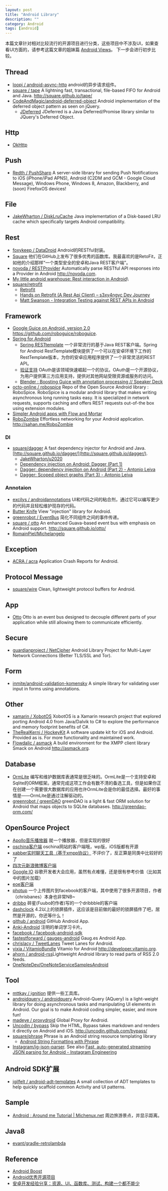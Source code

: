 ```yaml
---
layout: post
title: "Android Library"
description: ""
category: Android
tags: [android]
--- 
```

本篇文章针对相对比较流行的开源项目进行分类，这些项目中不涉及UI，如果查看UI方面的，请参考这篇文章的姐妹篇 [Android Views](http://johnnyfee.github.io/android/2013/12/23/android-view)。
下一步会进行初步比较。

## Thread

- [loopj / android-async-http](https://github.com/loopj/android-async-http) android的异步请求组件。
- [square / tape](https://github.com/square/tape) A lightning fast, transactional, file-based FIFO for Android and Java. <http://square.github.io/tape/>
- [CodeAndMagic/android-deferred-object](https://github.com/CodeAndMagic/android-deferred-object) Android implementation of the deferred object pattern as seen on jQuery.
    + [JDeferred](http://jdeferred.org/) JDeferred is a Java Deferred/Promise library similar to JQuery's Deferred Object.

## Http

- [OkHttp](http://square.github.io/okhttp/)

## Push

- [Redth / PushSharp](https://github.com/Redth/PushSharp) A server-side library for sending Push Notifications to iOS (iPhone/iPad APNS), Android (C2DM and GCM - Google Cloud Message), Windows Phone, Windows 8, Amazon, Blackberry, and (soon) FirefoxOS devices!

## File
- [JakeWharton / DiskLruCache](https://github.com/JakeWharton/DiskLruCache) Java implementation of a Disk-based LRU cache which specifically targets Android compatibility.

## Rest

- [foxykeep / DataDroid](https://github.com/foxykeep/DataDroid) Android的RESTful封装。
- [Square](https://github.com/square) 他们在GitHub上发布了很多优秀的函数库。我最喜欢的是RetoFit，正如他的介绍那样“一个类型安全的安卓和Java REST客户端”。
- [novoda / RESTProvider](https://github.com/novoda/RESTProvider) Automatically parse RESTful API responses into a Provider in Android <http://novoda.com>.
- [My little android warehouse: Rest interaction in Android](http://mytechaddiction.blogspot.com/2014/02/rest-interaction-in-android.html)\
- [square/retrofit](https://github.com/square/retrofit)
    + [Retrofit](http://square.github.io/retrofit/)
    + [Hands on Retrofit (A Rest Api Client) – s3xy4ngyc Dev Journey](http://s3xy4ngyc.github.io/articles/hands-on-retrofit/)
    + [Matt Swanson - Integration Testing against REST APIs in Android](http://www.mdswanson.com/blog/2014/02/24/integration-testing-rest-apis-for-android.html)

<!--more-->

## Framework

- [Google Guice on Android, version 2.0](https://github.com/roboguice/roboguice) https://github.com/roboguice/roboguice.
- [Spring for Android](http://www.springsource.org/spring-android) 
    - [Spring RESTtemplate]() 一个非常流行的基于Java REST客户端。Spring for Android RestTemplate模块提供了一个可以在安卓环境下工作的RestTemplate版本，为你的安卓应用程序提供了一个非常灵活的REST API。
    - [验证支持](http://static.springsource.org/spring-android/docs/1.0.x/reference/html/auth.html)  OAuth是该领域快速崛起一个的协议。OAuth是一个开源协议，为用户提供第三方应用支持，提供对其他网站受限资源或服务的访问。
    - [Blender : Boosting Guice with annotation processing // Speaker Deck](https://speakerdeck.com/stephanenicolas/blender-boosting-guice-with-annotation-processing)
- [octo-online / robospice](https://github.com/octo-online/robospice) Repo of the Open Source Android library : RoboSpice. RoboSpice is a modular android library that makes writing asynchronous long running tasks easy. It is specialized in network requests, supports caching and offers REST requests out-of-the box using extension modules.
- [Simpler Android apps with Flow and Mortar](http://corner.squareup.com/2014/01/mortar-and-flow.html)
- [RoboZombie](http://sahan.me/RoboZombie/) Effortless networking for your Android application. <http://sahan.me/RoboZombie>

### DI

- [square/dagger](https://github.com/square/dagger) A fast dependency injector for Android and Java. [http://square.github.io/dagger/](http://square.github.io/dagger/).
    + [JakeWharton/u2020](https://github.com/JakeWharton/u2020)
    + [Dependency injection on Android: Dagger (Part 1)](http://antonioleiva.com/dependency-injection-android-dagger-part-1/)
    + [Dagger: dependency injection on Android (Part 2) - Antonio Leiva](http://antonioleiva.com/dagger-android-part-2/)
    + [Dagger: Scoped object graphs (Part 3) - Antonio Leiva](http://antonioleiva.com/dagger-3/?+Weekly-Android_Weekly_107-ac89b26b9e-337832837)

### Annotaion

- [excilys / androidannotations](https://github.com/excilys/androidannotations) UI和代码之间的粘合剂，通过它可以编写更少的代码并且轻松维护现存的代码。
- [Butter Knife](http://jakewharton.github.io/butterknife/) View "injection" library for Android. 
- [greenrobot / EventBus](https://github.com/greenrobot/EventBus) 简化不同组件之间的事件传递。
- [square / otto](https://github.com/square/otto) An enhanced Guava-based event bus with emphasis on Android support. <http://square.github.io/otto/>
- [RomainPiel/Michelangelo](https://github.com/RomainPiel/Michelangelo)

## Exception

- [ACRA / acra](https://github.com/ACRA/acra) Application Crash Reports for Android.

## Protocol Message

- [square/wire](https://github.com/square/wire) Clean, lightweight protocol buffers for Android.

## App

- [Otto](http://square.github.io/otto/) Otto is an event bus designed to decouple different parts of your application while still allowing them to communicate efficiently.

## Secure
- [guardianproject / NetCipher](https://github.com/guardianproject/NetCipher) Android Library Project for Multi-Layer Network Connections (Better TLS/SSL and Tor).

## Form

- [inmite/android-validation-komensky](https://github.com/inmite/android-validation-komensky) A simple library for validating user input in forms using annotations.

## Other
- [xamarin / XobotOS](https://github.com/xamarin/XobotOS) XobotOS is a Xamarin research project that explored porting Android 4.0 from Java/Dalvik to C# to explore the performance and memory footprint benefits of C#.
- [TheRealKerni / HockeyKit](https://github.com/TheRealKerni/HockeyKit) A software update kit for iOS and Android. Provided as is. For more functionality and maintained work.
- [Flowdalic / asmack](https://github.com/flowdalic/asmack) A build environment for the XMPP client library Smack on Android <http://asmack.org>.

## Database
- [OrmLite](http://ormlite.com/sqlite_java_android_orm.shtml) 编写和维护数据库表通常是很乏味的。OrmLite是一个支持安卓和Sqlite的ORM框架。通常完成这项工作会有数不清的备选工具，但是如果你正在创建一个需要很大数据库的应用也许OrmLite会是你的最佳选择。最好的事情是——OrmLite是通过注解驱动的。
- [greenrobot / greenDAO](https://github.com/greenrobot/greenDAO) greenDAO is a light & fast ORM solution for Android that maps objects to SQLite databases. <http://greendao-orm.com/>

## OpenSource Project
- [Apollo音乐播放器](https://github.com/Splitter/android_packages_apps_apolloMod) 就一个播放器，但是实现的很好
- [oschina客户端](https://github.com/Splitter/android_packages_apps_apolloMod)  oschina网站的客户端哦，wp版，iOS版都有开源
- [xabber实时聊天工具（基于xmpp协议）](http://www.eoeandroid.com/thread-272453-1-1.html) 不评价了，反正算是同类中比较好的了
- [四次元新浪微博客户端](https://github.com/qii/weiciyuan)
- [Google IO](https://code.google.com/p/iosched/)  谷歌开发者大会应用，虽然有点难懂，还是很有参考价值（比如其中的图片加载）
- [eoe客户端](https://github.com/eoecn/android-app/) 
- [photup](https://github.com/chrisbanes/photup)  一个上传图片到facebook的客户端，其中使用了很多开源项目，作者（chrisbanes）本身也非常NB~
- [dribbo](https://github.com/Issacw0ng/Dribbo)  碎星(Fuubo的作者)写的一个dribbble的客户端
- [dashclock](https://code.google.com/p/dashclock/) 4.2以上的锁屏插件，这应该是目前做的最好的锁屏插件了吧，居然是开源的，你还等什么！
- [github / android](https://github.com/github/android) GitHub Android App.
- [Anki-Android](https://github.com/nicolas-raoul/Anki-Android) 注明的单词学习卡片。
- [facebook / facebook-android-sdk](https://github.com/facebook/facebook-android-sdk/) 
- [fastestforward / gauges-android](https://github.com/fastestforward/gauges-android) Gaug.es Android App.
- [chrislacy / TweetLanes](https://github.com/chrislacy/TweetLanes) Tweet Lanes for Android.
- [yixia / VitamioBundle](https://github.com/yixia/VitamioBundle) Vitamio for Android <http://developer.vitamio.org>.
- [ahorn / android-rss](https://github.com/ahorn/android-rss)Lightweight Android library to read parts of RSS 2.0 feeds.
- [OneNoteDev/OneNoteServiceSamplesAndroid](https://github.com/OneNoteDev/OneNoteServiceSamplesAndroid)

## Tool
- [mttkay / ignition](https://github.com/mttkay/ignition) 提供一些工具库。
- [androidquery / androidquery](https://github.com/androidquery/androidquery) Android-Query (AQuery) is a light-weight library for doing asynchronous tasks and manipulating UI elements in Android. Our goal is to make Android coding simpler, easier, and more fun!
- [madeye / proxydroid](https://github.com/madeye/proxydroid) Global Proxy for Android.
- [Uncodin / bypass](https://github.com/Uncodin/bypass) Skip the HTML, Bypass takes markdown and renders it directly on Android and iOS. <http://uncodin.github.com/bypass/>
- [square/phrase](https://github.com/square/phrase/) Phrase is an Android string resource templating library
    + [Android String Formatting with Phrase](http://corner.squareup.com/2014/01/phrase.html)
- [Instagram/ig-json-parser](https://github.com/Instagram/ig-json-parser/). See also [Fast, auto-generated streaming JSON parsing for Android - Instagram Engineering](http://instagram-engineering.tumblr.com/post/97147584853/json-parsing)

## Android SDK扩展
- [jgilfelt / android-adt-templates](https://github.com/jgilfelt/android-adt-templates) A small collection of ADT templates to help quickly scaffold common Activity and UI patterns.

## Sample

- [Android : Around me Tutorial | Michenux.net](http://www.michenux.net/android-around-me-tutorial-974.html) 周边旅游景点，并显示距离。

## Java8

- [evant/gradle-retrolambda](https://github.com/evant/gradle-retrolambda)

## Reference
- [Android Boost](http://zouguangxian.github.io/android-boost/)
- [Android优秀开源项目](http://www.eoeandroid.com/thread-272453-1-1.html)
- [安卓开发经验分享：资源、UI、函数库、测试、构建一个都不能少](http://www.importnew.com/4868.html)